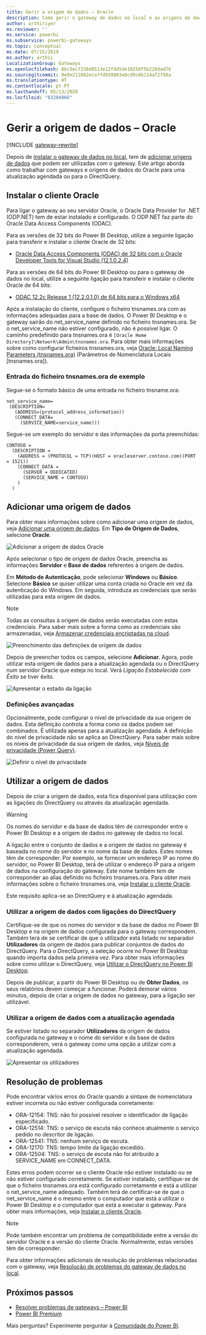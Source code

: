 ```yaml
---
title: Gerir a origem de dados – Oracle
description: Como gerir o gateway de dados no local e as origens de dados que pertencem a esse gateway.
author: arthiriyer
ms.reviewer: ''
ms.service: powerbi
ms.subservice: powerbi-gateways
ms.topic: conceptual
ms.date: 07/15/2019
ms.author: arthii
LocalizationGroup: Gateways
ms.openlocfilehash: 8bc5ec7338d8513e12fdd5de10250f5b228dad76
ms.sourcegitcommit: 0e9e211082eca7fd939803e0cd9c6b114af2f90a
ms.translationtype: HT
ms.contentlocale: pt-PT
ms.lasthandoff: 05/13/2020
ms.locfileid: "83284066"
---
```

# <a name="manage-your-data-source---oracle"></a>Gerir a origem de dados – Oracle

[!INCLUDE [gateway-rewrite](../includes/gateway-rewrite.md)]

Depois de [instalar o gateway de dados no local](/data-integration/gateway/service-gateway-install), tem de [adicionar origens de dados](service-gateway-data-sources.md#add-a-data-source) que podem ser utilizadas com o gateway. Este artigo aborda como trabalhar com gateways e origens de dados do Oracle para uma atualização agendada ou para o DirectQuery.

## <a name="install-the-oracle-client"></a>Instalar o cliente Oracle

Para ligar o gateway ao seu servidor Oracle, o Oracle Data Provider for .NET (ODP.NET) tem de estar instalado e configurado. O ODP.NET faz parte do Oracle Data Access Components (ODAC).

Para as versões de 32 bits do Power BI Desktop, utilize a seguinte ligação para transferir e instalar o cliente Oracle de 32 bits:

* [Oracle Data Access Components (ODAC) de 32 bits com o Oracle Developer Tools for Visual Studio (12.1.0.2.4)](https://www.oracle.com/technetwork/topics/dotnet/utilsoft-086879.html)

Para as versões de 64 bits do Power BI Desktop ou para o gateway de dados no local, utilize a seguinte ligação para transferir e instalar o cliente Oracle de 64 bits:

* [ODAC 12.2c Release 1 (12.2.0.1.0) de 64 bits para o Windows x64](https://www.oracle.com/technetwork/database/windows/downloads/index-090165.html)

Após a instalação do cliente, configure o ficheiro tnsnames.ora com as informações adequadas para a base de dados. O Power BI Desktop e o gateway sairão do net_service_name definido no ficheiro tnsnames.ora. Se o net_service_name não estiver configurado, não é possível ligar. O caminho predefinido para tnsnames.ora é `[Oracle Home Directory]\Network\Admin\tnsnames.ora`. Para obter mais informações sobre como configurar ficheiros tnsnames.ora, veja [Oracle: Local Naming Parameters (tnsnames.ora)](https://docs.oracle.com/cd/B28359_01/network.111/b28317/tnsnames.htm) (Parâmetros de Nomenclatura Locais [tnsnames.ora]).

### <a name="example-tnsnamesora-file-entry"></a>Entrada do ficheiro tnsnames.ora de exemplo

Segue-se o formato básico de uma entrada no ficheiro tnsname.ora:

```
net_service_name=
 (DESCRIPTION=
   (ADDRESS=(protocol_address_information))
   (CONNECT_DATA=
     (SERVICE_NAME=service_name)))
```

Segue-se um exemplo do servidor e das informações da porta preenchidas:

```
CONTOSO =
  (DESCRIPTION =
    (ADDRESS = (PROTOCOL = TCP)(HOST = oracleserver.contoso.com)(PORT = 1521))
    (CONNECT_DATA =
      (SERVER = DEDICATED)
      (SERVICE_NAME = CONTOSO)
    )
  )
```

## <a name="add-a-data-source"></a>Adicionar uma origem de dados

Para obter mais informações sobre como adicionar uma origem de dados, veja [Adicionar uma origem de dados](service-gateway-data-sources.md#add-a-data-source). Em **Tipo de Origem de Dados**, selecione **Oracle**.

![Adicionar a origem de dados Oracle](media/service-gateway-onprem-manage-oracle/data-source-oracle.png)

Após selecionar o tipo de origem de dados Oracle, preencha as informações **Servidor** e **Base de dados** referentes à origem de dados. 

Em **Método de Autenticação**, pode selecionar **Windows** ou **Básico**. Selecione **Básico** se quiser utilizar uma conta criada no Oracle em vez da autenticação do Windows. Em seguida, introduza as credenciais que serão utilizadas para esta origem de dados.

> [!NOTE]
> Todas as consultas à origem de dados serão executadas com estas credenciais. Para saber mais sobre a forma como as credenciais são armazenadas, veja [Armazenar credenciais encriptadas na cloud](service-gateway-data-sources.md#store-encrypted-credentials-in-the-cloud).

![Preenchimento das definições de origem de dados](media/service-gateway-onprem-manage-oracle/data-source-oracle2.png)

Depois de preencher todos os campos, selecione **Adicionar.** Agora, pode utilizar esta origem de dados para a atualização agendada ou o DirectQuery num servidor Oracle que esteja no local. Verá *Ligação Estabelecida com Êxito* se tiver êxito.

![Apresentar o estado da ligação](media/service-gateway-onprem-manage-oracle/datasourcesettings4.png)

### <a name="advanced-settings"></a>Definições avançadas

Opcionalmente, pode configurar o nível de privacidade da sua origem de dados. Esta definição controla a forma como os dados podem ser combinados. É utilizada apenas para a atualização agendada. A definição do nível de privacidade não se aplica ao DirectQuery. Para saber mais sobre os níveis de privacidade da sua origem de dados, veja [Níveis de privacidade (Power Query)](https://support.office.com/article/Privacy-levels-Power-Query-CC3EDE4D-359E-4B28-BC72-9BEE7900B540).

![Definir o nível de privacidade](media/service-gateway-onprem-manage-oracle/datasourcesettings9.png)

## <a name="use-the-data-source"></a>Utilizar a origem de dados

Depois de criar a origem de dados, esta fica disponível para utilização com as ligações do DirectQuery ou através da atualização agendada.

> [!WARNING]
> Os nomes do servidor e da base de dados têm de corresponder entre o Power BI Desktop e a origem de dados no gateway de dados no local.

A ligação entre o conjunto de dados e a origem de dados no gateway é baseada no nome do servidor e no nome da base de dados. Estes nomes têm de corresponder. Por exemplo, se fornecer um endereço IP ao nome do servidor, no Power BI Desktop, terá de utilizar o endereço IP para a origem de dados na configuração do gateway. Este nome também tem de corresponder ao alias definido no ficheiro tnsnames.ora. Para obter mais informações sobre o ficheiro tnsnames.ora, veja [Instalar o cliente Oracle](#install-the-oracle-client).

Este requisito aplica-se ao DirectQuery e à atualização agendada.

### <a name="use-the-data-source-with-directquery-connections"></a>Utilizar a origem de dados com ligações do DirectQuery

Certifique-se de que os nomes do servidor e da base de dados no Power BI Desktop e na origem de dados configurada para o gateway correspondem. Também terá de se certificar de que o utilizador está listado no separador **Utilizadores** da origem de dados para publicar conjuntos de dados do DirectQuery. Para o DirectQuery, a seleção ocorre no Power BI Desktop quando importa dados pela primeira vez. Para obter mais informações sobre como utilizar o DirectQuery, veja [Utilizar o DirectQuery no Power BI Desktop](desktop-use-directquery.md).

Depois de publicar, a partir do Power BI Desktop ou de **Obter Dados**, os seus relatórios devem começar a funcionar. Poderá demorar vários minutos, depois de criar a origem de dados no gateway, para a ligação ser utilizável.

### <a name="use-the-data-source-with-scheduled-refresh"></a>Utilizar a origem de dados com a atualização agendada

Se estiver listado no separador **Utilizadores** da origem de dados configurada no gateway e o nome do servidor e da base de dados corresponderem, verá o gateway como uma opção a utilizar com a atualização agendada.

![Apresentar os utilizadores](media/service-gateway-onprem-manage-oracle/powerbi-gateway-enterprise-schedule-refresh.png)

## <a name="troubleshooting"></a>Resolução de problemas

Pode encontrar vários erros do Oracle quando a sintaxe de nomenclatura estiver incorreta ou não estiver configurada corretamente:

* ORA-12154: TNS: não foi possível resolver o identificador de ligação especificado.
* ORA-12514: TNS: o serviço de escuta não conhece atualmente o serviço pedido no descritor de ligação.
* ORA-12541: TNS: nenhum serviço de escuta.
* ORA-12170: TNS: tempo limite da ligação excedido.
* ORA-12504: TNS: o serviço de escuta não foi atribuído a SERVICE_NAME em CONNECT_DATA.

Estes erros podem ocorrer se o cliente Oracle não estiver instalado ou se não estiver configurado corretamente. Se estiver instalado, certifique-se de que o ficheiro tnsnames.ora está configurado corretamente e está a utilizar o net_service_name adequado. Também terá de certificar-se de que o net_service_name é o mesmo entre o computador que está a utilizar o Power BI Desktop e o computador que está a executar o gateway. Para obter mais informações, veja [Instalar o cliente Oracle](#install-the-oracle-client).

> [!NOTE]
> Pode também encontrar um problema de compatibilidade entre a versão do servidor Oracle e a versão do cliente Oracle. Normalmente, estas versões têm de corresponder.

Para obter informações adicionais de resolução de problemas relacionadas com o gateway, veja [Resolução de problemas do gateway de dados no local](/data-integration/gateway/service-gateway-tshoot).

## <a name="next-steps"></a>Próximos passos

* [Resolver problemas de gateways – Power BI](service-gateway-onprem-tshoot.md)
* [Power BI Premium](../admin/service-premium-what-is.md)

Mais perguntas? Experimente perguntar à [Comunidade do Power BI](https://community.powerbi.com/).
